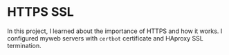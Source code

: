 # HTTPS SSL

In this project, I learned about the importance of HTTPS and how it works. I
configured myweb servers with `certbot` certificate and HAproxy
SSL termination.
